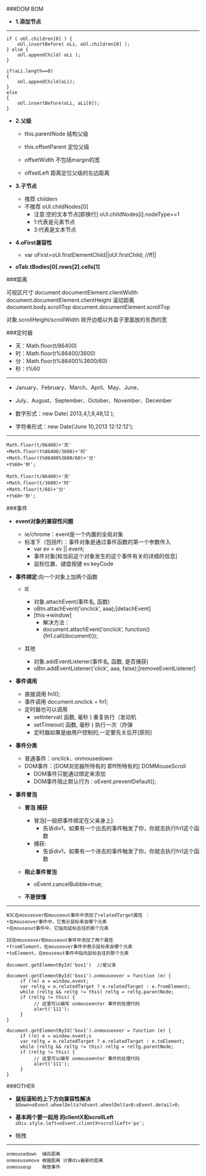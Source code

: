 ###DOM BOM

- **1.添加节点**

***
    if ( oUl.children[0] ) {
        oUl.insertBefore( oLi, oUl.children[0] );
    } else {
        oUl.appendChild( oLi );
    }

    if(aLi.length==0)
    {
        oUl.appendChild(oLi);
    }
    else
    {
        oUl.insertBefore(oLi, aLi[0]);
    }

- **2.父级**
    + this.parentNode     结构父级
    + this.offsetParent   定位父级

    + offsetWidth    不包括margin的宽
    + offsetLeft     距离定位父级的左边距离

- **3.子节点**
    + 推荐 childern
    + 不推荐 oUl.childNodes[0] 
        * 注意:空的文本节点[即换行] oUl.childNodes[i].nodeType==1  
        * 1:代表是元素节点
        * 3:代表是文本节点

- **4.oFirst兼容性**
    + var oFirst=oUl.firstElementChild||oUl.firstChild;  //ff||

- **oTab.tBodies[0].rows[2].cells[1]**

###距离

可视区尺寸
document.documentElement.clientWidth
document.documentElement.clientHeight
滚动距离
document.body.scrollTop
document.documentElement.scrollTop

对象.scrollHeight/scrollWidth 除开边框以外盒子里面放的东西的宽


###定时器

- 天：Math.floor(t/86400)
- 时：Math.floor(t%86400/3600)
- 分：Math.floor(t%86400%3600/60)
- 秒：t%60

***
- January、February、March、April、May、June、 
- July、August、September、October、November、December

- 数字形式：new Date( 2013,4,1,9,48,12 );
- 字符串形式：new Date('June 10,2013 12:12:12');

***
    Math.floor(t/86400)+'天'
    +Math.floor(t%86400/3600)+'时'
    +Math.floor(t%86400%3600/60)+'分'
    +t%60+'秒';

    Math.floor(t/86400)+'天'
    +Math.floor(t/3600)+'时'
    +Math.floor(t/60)+'分'
    +t%60+'秒';



###事件

- **event对象的兼容性问题**
    + ie/chrome：event是一个内置的全局对象
    + 标准下（包括ff）：事件对象是通过事件函数的第一个参数传入
        * var ev = ev || event;
        * 事件对象[和当前这个对象发生的这个事件有关的详细的信息]
        * 鼠标位置、键盘按键 ev.keyCode
    
- **事件绑定**:向一个对象上加两个函数
    + IE
        * 对象.attachEvent(事件名, 函数)
        * oBtn.attachEvent('onclick', aaa);[detachEvent]
        * [this->window]
            - 解决方法：
            - document.attachEvent(‘onclick’, function(){fn1.call(document)});

    + 其他
        + 对象.addEventListener(事件名, 函数, 是否捕获)
        + oBtn.addEventListener('click', aaa, false);[removeEventListener]

- **事件调用**
    + 直接调用 fn1();
    + 事件调用 document.onclick = fn1;
    + 定时器也可以调用
        * setInterval( 函数, 毫秒 )    重复执行（发动机
        * setTimeout( 函数, 毫秒 )      执行一次（炸弹
        * 定时器如果是由用户控制的,一定要先关后开[原则]

- **事件分类**
    - 普通事件：onclick、onmousedown
    - DOM事件：[DOM浏览器所特有的 即ff所特有的] DOMMouseScroll
        - DOM事件只能通过绑定来添加
        - DOM事件阻止默认行为 : oEvent.preventDefault();

- **事件冒泡**
    + **冒泡 捕获**
        + 冒泡[一般把事件绑定在父亲身上]:
            * 告诉div1，如果有一个出去的事件触发了你，你就去执行fn1这个函数
        + 捕获:
            * 告诉div1，如果有一个进去的事件触发了你，你就去执行fn1这个函数

    + **阻止事件冒泡**
        * oEvent.cancelBubble=true;

    + **不是很懂**

***
    W3C在mouseover和mouseout事件中添加了relatedTarget属性 ：
    •在mouseover事件中，它表示鼠标来自哪个元素
    •在mouseout事件中，它指向鼠标去往的那个元素

    IE在mouseover和mouseout事件中添加了两个属性
    •fromElement，在mouseover事件中表示鼠标来自哪个元素
    •toElement，在mouseout事件中指向鼠标去往的那个元素

    document.getElementById('box1')  //是父亲

    document.getElementById('box1').onmouseover = function (e) {
         if (!e) e = window.event;
         var reltg = e.relatedTarget ? e.relatedTarget : e.fromElement;
         while (reltg && reltg != this) reltg = reltg.parentNode;
         if (reltg != this) {
              // 这里可以编写 onmouseenter 事件的处理代码
              alert('111');
         }
    }

    document.getElementById('box1').onmouseover = function (e) {
         if (!e) e = window.event;s
         var reltg = e.relatedTarget ? e.relatedTarget : e.toElement;
         while (reltg && reltg != this) reltg = reltg.parentNode;
         if (reltg != this) {
              // 这里可以编写 onmouseenter 事件的处理代码
              alert('111');
         }
    }

###OTHER

- **鼠标滚轮的上下方向兼容性解决**  
`bDown=oEvent.wheelDelta?oEvent.wheelDelta<0:oEvent.detail>0;`

- **基本两个要一起用 的clientX和scrollLeft**   
`oDiv.style.left=oEvent.clientX+scrollLeft+'px';`

- 拖拽

***
	onmousedown  储存距离
	onmoousemove 根据距离 计算div最新的距离
	onmouseup    释放事件

